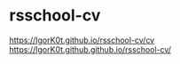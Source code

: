 # rsschool-cv
https://IgorK0t.github.io/rsschool-cv/cv
https://IgorK0t.github.github.io/rsschool-cv/
